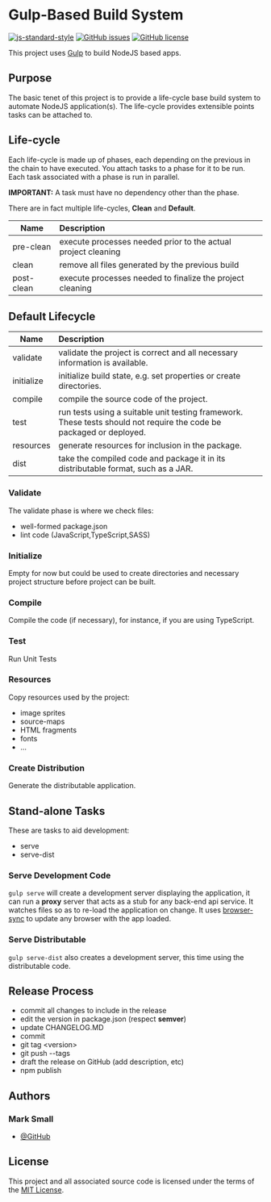 # Gulp-Based Build System

[![js-standard-style](https://img.shields.io/badge/code%20style-standard-brightgreen.svg)](http://standardjs.com)
[![GitHub issues](https://img.shields.io/github/issues/marksmall/banger.svg)](https://github.com/marksmall/banger/issues)
[![GitHub license](https://img.shields.io/badge/license-MIT-blue.svg)](https://raw.githubusercontent.com/marksmall/banger/master/LICENSE.MD)

This project uses [Gulp](http://gulpjs.com/) to build NodeJS based apps.

## Purpose

The basic tenet of this project is to provide a life-cycle base build system to automate NodeJS
application(s). The life-cycle provides extensible points tasks can be attached to.

## Life-cycle

Each life-cycle is made up of phases, each depending on the previous in the chain to have executed.
You attach tasks to a phase for it to be run. Each task associated with a phase is run in parallel.

**IMPORTANT:** A task must have no dependency other than the phase.

There are in fact multiple life-cycles, **Clean** and **Default**.

| Name       | Description                                                   |
| ---------- |:------------------------------------------------------------- |
| pre-clean  | execute processes needed prior to the actual project cleaning |
| clean      | remove all files generated by the previous build              |
| post-clean | execute processes needed to finalize the project cleaning     |

## Default Lifecycle

| Name                    | Description                                                                                                                                                                   |
| ----------------------- |:----------------------------------------------------------------------------------------------------------------------------------------------------------------------------- |
| validate                | validate the project is correct and all necessary information is available.                                                                                                   |
| initialize              | initialize build state, e.g. set properties or create directories.                                                                                                            |
| compile                 | compile the source code of the project.                                                                                                                                       |
| test                    | run tests using a suitable unit testing framework. These tests should not require the code be packaged or deployed.                                                           |
| resources               | generate resources for inclusion in the package.                                                                                                                              |
| dist                    | take the compiled code and package it in its distributable format, such as a JAR.                                                                                             |

### Validate

The validate phase is where we check files:

* well-formed package.json
* lint code (JavaScript,TypeScript,SASS)

### Initialize

Empty for now but could be used to create directories and necessary project structure before project
can be built.

### Compile

Compile the code (if necessary), for instance, if you are using TypeScript.

### Test

Run Unit Tests

### Resources

Copy resources used by the project:

* image sprites
* source-maps
* HTML fragments
* fonts
* ...

### Create Distribution

Generate the distributable application.

## Stand-alone Tasks

These are tasks to aid development:

* serve
* serve-dist

### Serve Development Code

`gulp serve` will create a development server displaying the application, it can
run a **proxy** server that acts as a stub for any back-end api service. It watches
files so as to re-load the application on change. It uses
[browser-sync](https://www.browsersync.io/) to update any browser with the app loaded.

### Serve Distributable

`gulp serve-dist` also creates a development server, this time using the distributable
code.

## Release Process

* commit all changes to include in the release
* edit the version in package.json (respect **semver**)
* update CHANGELOG.MD
* commit
* git tag &lt;version&gt;
* git push --tags
* draft the release on GitHub (add description, etc)
* npm publish

## Authors

### Mark Small

* [@GitHub](https://github.com/marksmall)

## License

This project and all associated source code is licensed under the terms of the [MIT License](https://en.wikipedia.org/wiki/MIT_License).
